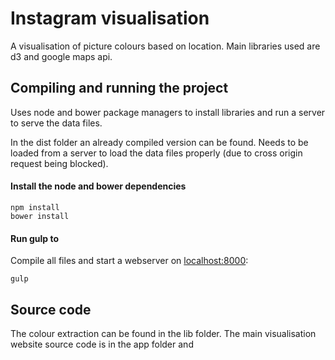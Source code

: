 # Instagram visualisation

A visualisation of picture colours based on location. Main libraries used are d3 and google maps api.

## Compiling and running the project

Uses node and bower package managers to install libraries and run a server to serve the data files.

In the dist folder an already compiled version can be found. Needs to be loaded from a server to load the data files properly (due to cross origin request being blocked).

#### Install the node and bower dependencies
```
npm install
bower install
```

#### Run gulp to
Compile all files and start a webserver on [localhost:8000](http://localhost:8000):
```
gulp
```

## Source code
The colour extraction can be found in the lib folder.
The main visualisation website source code is in the app folder and
